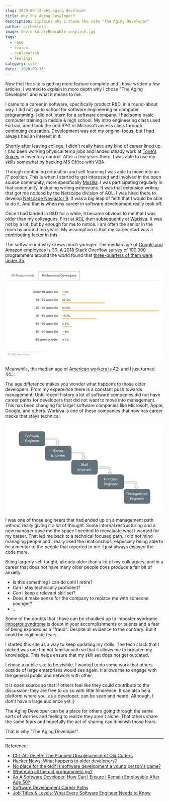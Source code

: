 ```yaml
---
slug: 2020-09-13-why-aging-developer
title: Why The Aging Developer?
description: Explains why I chose the site "The Aging Developer"
author: richwklein
image: kevin-ku-aiyBwbrWWlo-unsplash.jpg
tags:
  - name
  - reason
  - explanation
  - feelings
category: site
date: '2020-09-13'
---
```


Now that the site is getting more feature complete and I have written a few articles, 
I wanted to explain in more depth why I chose &quot;The Aging Developer&quot; 
and what it means to me.

I came to a career in software, specifically product R&D, in a round-about way. 
I did not go to school for software engineering or computer programming. I did 
not intern for a software company. I had some basic computer training in 
middle & high school. My intro engineering class used Fortran, and I took the 
odd RPG or Microsoft access class through continuing education. Development was
not my original focus, but I had always had an interest in it. 

Shortly after leaving college, I didn't really have any kind of career lined up.
I had been working physical temp jobs and landed steady work at 
[Tone's Spices](https://www.tones.com/about) in inventory control. After a 
few years there, I was able to use my skills somewhat by hacking MS Office with 
VBA. 

Through continuing education and self learning I was able to move into 
an *IT* position. This is when I started to get interested and involved in the 
open source community, more specifically [Mozilla](https://www.mozilla.org). 
I was participating regularly in that community, including writing extensions. 
It was that extension writing that got me noticed by the Netscape division of 
AOL. I was hired there to develop [Netscape Navigator 9](https://en.wikipedia.org/wiki/Netscape_Navigator_9). 
It was a big leap of faith that I would be able to do it. And that is when 
my career in software development really took off.

Once I had landed in R&D for a while, it became obvious to me that I was older 
than my colleagues. First at [AOL](https://en.wikipedia.org/wiki/AOL) then 
subsequently at [Workiva](https://en.wikipedia.org/wiki/Workiva). It was not by a lot, 
but by enough for me to notice. I am often the senior in the room by around ten years. 
My assumption is that my career start was a contributing factor in this.

The software industry skews much younger. The median age of 
[Google and Amazon employees is 30](https://www.payscale.com/data-packages/top-tech-companies-compared/tech-salaries).
A 2018 Stack Overflow survey of 100,000 programmers around the world found that 
[three-quarters of them were under 35](https://insights.stackoverflow.com/survey/2018#developer-profile-age). 

![Stack Overflow](stackoverflow-age.png)

Meanwhile, the median age of [American workers is 42](https://www.bls.gov/emp/tables/median-age-labor-force.htm),
and I just turned 44...

The age difference makes you wonder what happens to those older developers. From
my expereince there is a constant push towards management. Until recent history 
a lot of software companies did not have career paths for developers that did 
not want to move into management. This has been changing for larger software 
companies like Microsoft, Apple, Google, and others. Workiva is one of these 
companies that now has career tracks that stays technical.

![Technical Career Path](career-path.png)

I was one of those engineers that had ended up on a management path without really 
giving it a lot of thought. Some internal restructuring and a new manager gave 
me the space I needed to reevaluate what I wanted for my career. That led me 
back to a technical focused path. I did not mind managing people and I really 
liked the relationships, especially being able to be a mentor to the people that 
reported to me. I just always enjoyed the code more.  

Being largerly self taught, already older than a lot of my colleagues, and in a 
career that does not have many older people does produce a fair bit of anxiety.

* Is this something I can do until I retire?
* Can I stay technically proficient?
* Can I keep a relevant skill set?
* Does it make sense for the company to replace me with someone younger?
* ...

Some of the doubts that I have can be chaulked up to imposter syndrome. 
[Impostor syndrome](https://en.wikipedia.org/wiki/Impostor_syndrome) is doubt 
in your accomplishments or talents and a fear of being exposed as a "fraud". 
Despite all evidence to the contrary. But it could be legitimate fears.

I started this site as a way to keep updating my skills. The tech stack that I
picked was one I'm not familiar with so that it allows me to broaden my knowledge. 
This helps ensure that my skill set does not get outdated. 

I chose a public site to be visible. I wanted to do some work that others outside 
of large enterprises would see again. It allows me to engage with the general 
public and network with other. 

It is open source so that if others feel like they could contribute to the 
discussion; they are free to do so with little hindrence. It can also be a 
platform where you, as a developer, can be seen and heard. Although, I don't
have a large audience yet ;)

The Aging Developer can be a place for others going through the same sorts of 
worries and feeling to realize they aren't alone. That others share the same 
fears and hopefully the act of sharing can diminish those fears.

That is why "The Aging Developer".

----
Reference:

* [Ctrl-Alt-Delete: The Planned Obsolescence of Old Coders](https://onezero.medium.com/ctrl-alt-delete-the-planned-obsolescence-of-old-coders-9c5f440ee68)
* [Hacker News: What happens to older developers?](https://news.ycombinator.com/item?id=7372997)
* [No place for the old? Is software development a young person's game?](https://www.techrepublic.com/article/no-place-for-the-old-is-software-development-a-young-persons-game/)
* [Where do all the old programmers go?](https://www.infoworld.com/article/2617093/it-careers-where-do-all-the-old-programmers-go.html)
* [As A Software Developer, How Can I Ensure I Remain Employable After Age 50?](https://www.forbes.com/sites/quora/2012/09/17/as-a-software-developer-how-can-i-ensure-i-remain-employable-after-age-50/#6ab73da57264)
* [Software Development Career Paths](https://simpleprogrammer.com/software-development-career-paths/)
* [Job Titles & Levels: What Every Software Engineer Needs to Know](https://www.holloway.com/s/trh-job-titles-levels-fundamentals-for-software-engineering)
  
